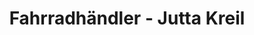 ---
title: "Fahrradhändler - Jutta Kreil"
url: /waidhofen-an-der-thaya/fahrradhaendler-jutta-kreil/
shop: Fahrrad
---